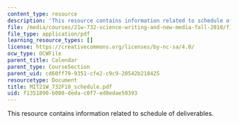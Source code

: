 ```yaml
---
content_type: resource
description: 'This resource contains information related to schedule of deliverables. '
file: /media/courses/21w-732-science-writing-and-new-media-fall-2010/f1351890b008dedac0f7ed8edae50393_MIT21W_732F10_schedule.pdf
file_type: application/pdf
learning_resource_types: []
license: https://creativecommons.org/licenses/by-nc-sa/4.0/
ocw_type: OCWFile
parent_title: Calendar
parent_type: CourseSection
parent_uid: cd60ff79-9351-cfe2-c9c9-20542b218425
resourcetype: Document
title: MIT21W_732F10_schedule.pdf
uid: f1351890-b008-deda-c0f7-ed8edae50393
---
```

This resource contains information related to schedule of deliverables. 